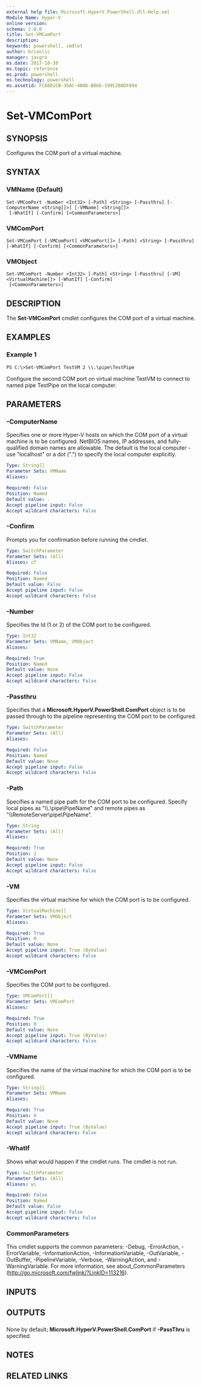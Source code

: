 ```yaml
---
external help file: Microsoft.HyperV.PowerShell.dll-Help.xml
Module Name: Hyper-V
online version: 
schema: 2.0.0
title: Set-VMComPort
description: 
keywords: powershell, cmdlet
author: brianlic
manager: jasgro
ms.date: 2017-10-30
ms.topic: reference
ms.prod: powershell
ms.technology: powershell
ms.assetid: FC88D1CB-36AC-4B0D-B86E-199C2B8DF894
---
```


# Set-VMComPort

## SYNOPSIS
Configures the COM port of a virtual machine.

## SYNTAX

### VMName (Default)
```
Set-VMComPort -Number <Int32> [-Path] <String> [-Passthru] [-ComputerName <String[]>] [-VMName] <String[]>
 [-WhatIf] [-Confirm] [<CommonParameters>]
```

### VMComPort
```
Set-VMComPort [-VMComPort] <VMComPort[]> [-Path] <String> [-Passthru] [-WhatIf] [-Confirm] [<CommonParameters>]
```

### VMObject
```
Set-VMComPort -Number <Int32> [-Path] <String> [-Passthru] [-VM] <VirtualMachine[]> [-WhatIf] [-Confirm]
 [<CommonParameters>]
```

## DESCRIPTION
The **Set-VMComPort** cmdlet configures the COM port of a virtual machine.

## EXAMPLES

### Example 1
```
PS C:\>Set-VMComPort TestVM 2 \\.\pipe\TestPipe
```

Configure the second COM port on virtual machine TestVM to connect to named pipe TestPipe on the local computer.

## PARAMETERS

### -ComputerName
Specifies one or more Hyper-V hosts on which the COM port of a virtual machine is to be configured.
NetBIOS names, IP addresses, and fully-qualified domain names are allowable.
The default is the local computer - use "localhost" or a dot (".") to specify the local computer explicitly.

```yaml
Type: String[]
Parameter Sets: VMName
Aliases: 

Required: False
Position: Named
Default value: .
Accept pipeline input: False
Accept wildcard characters: False
```

### -Confirm
Prompts you for confirmation before running the cmdlet.

```yaml
Type: SwitchParameter
Parameter Sets: (All)
Aliases: cf

Required: False
Position: Named
Default value: False
Accept pipeline input: False
Accept wildcard characters: False
```

### -Number
Specifies the Id (1 or 2) of the COM port to be configured.

```yaml
Type: Int32
Parameter Sets: VMName, VMObject
Aliases: 

Required: True
Position: Named
Default value: None
Accept pipeline input: False
Accept wildcard characters: False
```

### -Passthru
Specifies that a **Microsoft.HyperV.PowerShell.ComPort** object is to be passed through to the pipeline representing the COM port to be configured.

```yaml
Type: SwitchParameter
Parameter Sets: (All)
Aliases: 

Required: False
Position: Named
Default value: None
Accept pipeline input: False
Accept wildcard characters: False
```

### -Path
Specifies a named pipe path for the COM port to be configured.
Specify local pipes as "\\\\.\pipe\PipeName" and remote pipes as "\\\\RemoteServer\pipe\PipeName".

```yaml
Type: String
Parameter Sets: (All)
Aliases: 

Required: True
Position: 2
Default value: None
Accept pipeline input: False
Accept wildcard characters: False
```

### -VM
Specifies the virtual machine for which the COM port is to be configured.

```yaml
Type: VirtualMachine[]
Parameter Sets: VMObject
Aliases: 

Required: True
Position: 0
Default value: None
Accept pipeline input: True (ByValue)
Accept wildcard characters: False
```

### -VMComPort
Specifies the COM port to be configured.

```yaml
Type: VMComPort[]
Parameter Sets: VMComPort
Aliases: 

Required: True
Position: 0
Default value: None
Accept pipeline input: True (ByValue)
Accept wildcard characters: False
```

### -VMName
Specifies the name of the virtual machine for which the COM port is to be configured.

```yaml
Type: String[]
Parameter Sets: VMName
Aliases: 

Required: True
Position: 0
Default value: None
Accept pipeline input: True (ByValue)
Accept wildcard characters: False
```

### -WhatIf
Shows what would happen if the cmdlet runs.
The cmdlet is not run.

```yaml
Type: SwitchParameter
Parameter Sets: (All)
Aliases: wi

Required: False
Position: Named
Default value: False
Accept pipeline input: False
Accept wildcard characters: False
```

### CommonParameters
This cmdlet supports the common parameters: -Debug, -ErrorAction, -ErrorVariable, -InformationAction, -InformationVariable, -OutVariable, -OutBuffer, -PipelineVariable, -Verbose, -WarningAction, and -WarningVariable. For more information, see about_CommonParameters (http://go.microsoft.com/fwlink/?LinkID=113216).

## INPUTS

## OUTPUTS

###  
None by default; **Microsoft.HyperV.PowerShell.ComPort** if **-PassThru** is specified.

## NOTES

## RELATED LINKS

